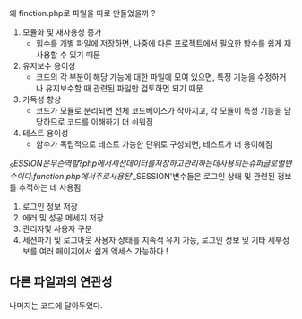 왜 finction.php로 파일을 따로 만들었을까 ?
1. 모듈화 및 재사용성 증가
   - 힘수를 개별 파일에 저장하면, 나중에 다른 프로젝트에서 필요한 함수를 쉽게 재사용할 수 있기 때문
2. 유지보수 용이성
   - 코드의 각 부분이 해당 가능에 대한 파일에 모여 있으면, 특정 기능을 수정하거나 유지보수할 때 관련된 파일만 검토하면 되기 때문
3. 가독성 향상
   - 코드가 모듈로 분리되면 전체 코드베이스가 작아지고, 각 모듈이 특정 기능을 담당하므로 코드를 이해하기 더 쉬워짐
4. 테스트 용이성
   - 함수가 독립적으로 테스트 가능한 단위로 구성되면, 테스트가 더 용이해짐
  
   
$_SESSION은 무슨 역할?
php에서 세션 데이터를 저장하고 관리하는 데 사용되는 슈퍼 글로벌 변수이다. 
function.php에서 주로 사용된 '$_SESSION'변수들은 로그인 상태 및 관련된 정보를 추적하는 데 사용됨.
1. 로그인 정보 저장
2. 에러 및 성공 메세지 저장
3. 관리자및 사용자 구분
4. 세션파기 및 로그아웃
사용자 상태를 지속적 유지 가능, 로그인 정보 및 기타 세부정보를 여러 페이지에서 쉽게 엑세스 가능하다 ! 

다른 파일과의 연관성
- 

나머지는 코드에 달아두었다.
